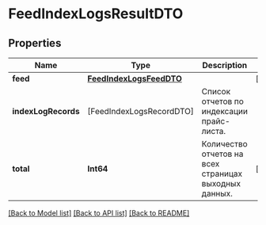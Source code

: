 # FeedIndexLogsResultDTO

## Properties
Name | Type | Description | Notes
------------ | ------------- | ------------- | -------------
**feed** | [**FeedIndexLogsFeedDTO**](FeedIndexLogsFeedDTO.md) |  | [optional] 
**indexLogRecords** | [FeedIndexLogsRecordDTO] | Список отчетов по индексации прайс-листа. | 
**total** | **Int64** | Количество отчетов на всех страницах выходных данных. | [optional] 

[[Back to Model list]](../README.md#documentation-for-models) [[Back to API list]](../README.md#documentation-for-api-endpoints) [[Back to README]](../README.md)


